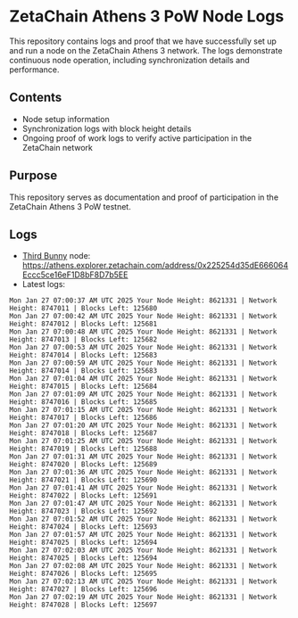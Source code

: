 # ZetaChain Athens 3 PoW Node Logs
This repository contains logs and proof that we have successfully set up and run a node on the ZetaChain Athens 3 network. The logs demonstrate continuous node operation, including synchronization details and performance.

## Contents
- Node setup information
- Synchronization logs with block height details
- Ongoing proof of work logs to verify active participation in the ZetaChain network

## Purpose
This repository serves as documentation and proof of participation in the ZetaChain Athens 3 PoW testnet.

## Logs

- [Third Bunny](https://thirdbunny.xyz/) node: https://athens.explorer.zetachain.com/address/0x225254d35dE666064Eccc5ce16eF1D8bF8D7b5EE
- Latest logs:
```
Mon Jan 27 07:00:37 AM UTC 2025 Your Node Height: 8621331 | Network Height: 8747011 | Blocks Left: 125680
Mon Jan 27 07:00:42 AM UTC 2025 Your Node Height: 8621331 | Network Height: 8747012 | Blocks Left: 125681
Mon Jan 27 07:00:48 AM UTC 2025 Your Node Height: 8621331 | Network Height: 8747013 | Blocks Left: 125682
Mon Jan 27 07:00:53 AM UTC 2025 Your Node Height: 8621331 | Network Height: 8747014 | Blocks Left: 125683
Mon Jan 27 07:00:59 AM UTC 2025 Your Node Height: 8621331 | Network Height: 8747014 | Blocks Left: 125683
Mon Jan 27 07:01:04 AM UTC 2025 Your Node Height: 8621331 | Network Height: 8747015 | Blocks Left: 125684
Mon Jan 27 07:01:09 AM UTC 2025 Your Node Height: 8621331 | Network Height: 8747016 | Blocks Left: 125685
Mon Jan 27 07:01:15 AM UTC 2025 Your Node Height: 8621331 | Network Height: 8747017 | Blocks Left: 125686
Mon Jan 27 07:01:20 AM UTC 2025 Your Node Height: 8621331 | Network Height: 8747018 | Blocks Left: 125687
Mon Jan 27 07:01:25 AM UTC 2025 Your Node Height: 8621331 | Network Height: 8747019 | Blocks Left: 125688
Mon Jan 27 07:01:31 AM UTC 2025 Your Node Height: 8621331 | Network Height: 8747020 | Blocks Left: 125689
Mon Jan 27 07:01:36 AM UTC 2025 Your Node Height: 8621331 | Network Height: 8747021 | Blocks Left: 125690
Mon Jan 27 07:01:41 AM UTC 2025 Your Node Height: 8621331 | Network Height: 8747022 | Blocks Left: 125691
Mon Jan 27 07:01:47 AM UTC 2025 Your Node Height: 8621331 | Network Height: 8747023 | Blocks Left: 125692
Mon Jan 27 07:01:52 AM UTC 2025 Your Node Height: 8621331 | Network Height: 8747024 | Blocks Left: 125693
Mon Jan 27 07:01:57 AM UTC 2025 Your Node Height: 8621331 | Network Height: 8747025 | Blocks Left: 125694
Mon Jan 27 07:02:03 AM UTC 2025 Your Node Height: 8621331 | Network Height: 8747025 | Blocks Left: 125694
Mon Jan 27 07:02:08 AM UTC 2025 Your Node Height: 8621331 | Network Height: 8747026 | Blocks Left: 125695
Mon Jan 27 07:02:13 AM UTC 2025 Your Node Height: 8621331 | Network Height: 8747027 | Blocks Left: 125696
Mon Jan 27 07:02:19 AM UTC 2025 Your Node Height: 8621331 | Network Height: 8747028 | Blocks Left: 125697
```
